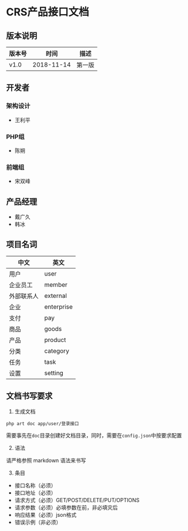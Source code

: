 # CRS产品接口文档

## 版本说明

| 版本号 | 时间 | 描述 |
| - | - | - |
| v1.0 | 2018-11-14 | 第一版 |

## 开发者

### 架构设计

- 王利平

### PHP组

- 陈朔

### 前端组

- 宋双峰

## 产品经理

- 戴广久
- 韩冰

## 项目名词

| 中文 | 英文 |
| - | - |
| 用户 | user |
| 企业员工 | member |
| 外部联系人 | external |
| 企业 | enterprise |
| 支付 | pay |
| 商品 | goods |
| 产品 | product |
| 分类 | category |
| 任务 | task |
| 设置 | setting |

## 文档书写要求

1. 生成文档

`php art doc app/user/登录接口`

需要事先在`doc`目录创建好文档目录，同时，需要在`config.json`中按要求配置

2. 语法

请严格参照 markdown 语法来书写

3. 条目

- 接口名称（必须）
- 接口地址（必须）
- 请求方式（必须）GET/POST/DELETE/PUT/OPTIONS
- 请求参数（必须）必填参数在前，非必填灾后
- 响应结果（必须）json格式
- 错误示例（非必须）
